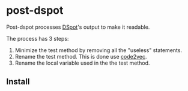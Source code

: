 # post-dspot

Post-dspot processes [DSpot](http://github.com/STAMP-project/dspot.git)'s output to make it readable.

The process has 3 steps: 

1. Minimize the test method by removing all the "useless" statements.
2. Rename the test method. This is done use [code2vec](https://github.com/tech-srl/code2vec).
3. Rename the local variable used in the the test method.

## Install